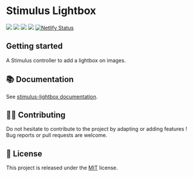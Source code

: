 # Stimulus Lightbox

[![](https://img.shields.io/npm/dt/stimulus-lightbox.svg)](https://www.npmjs.com/package/stimulus-lightbox)
[![](https://img.shields.io/npm/v/stimulus-lightbox.svg)](https://www.npmjs.com/package/stimulus-lightbox)
[![](https://github.com/stimulus-components/stimulus-lightbox/workflows/Lint/badge.svg)](https://github.com/stimulus-components/stimulus-lightbox)
[![](https://img.shields.io/github/license/stimulus-components/stimulus-lightbox.svg)](https://github.com/stimulus-components/stimulus-lightbox)
[![Netlify Status](https://api.netlify.com/api/v1/badges/a6137aa0-bbbc-401d-81cc-4677a91fe581/deploy-status)](https://stimulus-lightbox.netlify.com)

## Getting started

A Stimulus controller to add a lightbox on images.

## 📚 Documentation

See [stimulus-lightbox documentation](https://stimulus-components.netlify.app/docs/components/stimulus-lightbox/).

## 👷‍♂️ Contributing

Do not hesitate to contribute to the project by adapting or adding features ! Bug reports or pull requests are welcome.

## 📝 License

This project is released under the [MIT](http://opensource.org/licenses/MIT) license.
